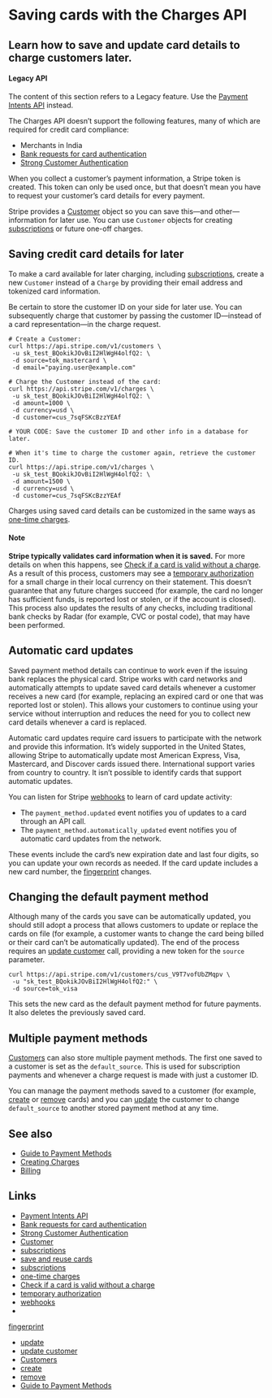 # Saving cards with the Charges API

## Learn how to save and update card details to charge customers later.

#### Legacy API

The content of this section refers to a Legacy feature. Use the [Payment Intents
API](https://docs.stripe.com/payments/accept-a-payment) instead.

The Charges API doesn’t support the following features, many of which are
required for credit card compliance:

- Merchants in India
- [Bank requests for card
authentication](https://docs.stripe.com/payments/cards/overview)
- [Strong Customer
Authentication](https://docs.stripe.com/strong-customer-authentication)

When you collect a customer’s payment information, a Stripe token is created.
This token can only be used once, but that doesn’t mean you have to request your
customer’s card details for every payment.

Stripe provides a [Customer](https://docs.stripe.com/api#customer_object) object
so you can save this—and other—information for later use. You can use `Customer`
objects for creating [subscriptions](https://docs.stripe.com/billing) or future
one-off charges.

## Saving credit card details for later

To make a card available for later charging, including
[subscriptions](https://docs.stripe.com/billing/subscriptions/creating), create
a new `Customer` instead of a `Charge` by providing their email address and
tokenized card information.

Be certain to store the customer ID on your side for later use. You can
subsequently charge that customer by passing the customer ID—instead of a card
representation—in the charge request.

```
# Create a Customer:
curl https://api.stripe.com/v1/customers \
 -u sk_test_BQokikJOvBiI2HlWgH4olfQ2: \
 -d source=tok_mastercard \
 -d email="paying.user@example.com"

# Charge the Customer instead of the card:
curl https://api.stripe.com/v1/charges \
 -u sk_test_BQokikJOvBiI2HlWgH4olfQ2: \
 -d amount=1000 \
 -d currency=usd \
 -d customer=cus_7sqFSKcBzzYEAf

# YOUR CODE: Save the customer ID and other info in a database for later.

# When it's time to charge the customer again, retrieve the customer ID.
curl https://api.stripe.com/v1/charges \
 -u sk_test_BQokikJOvBiI2HlWgH4olfQ2: \
 -d amount=1500 \
 -d currency=usd \
 -d customer=cus_7sqFSKcBzzYEAf
```

Charges using saved card details can be customized in the same ways as [one-time
charges](https://docs.stripe.com/payments/charges-api).

#### Note

**Stripe typically validates card information when it is saved.** For more
details on when this happens, see [Check if a card is valid without a
charge](https://support.stripe.com/questions/check-if-a-card-is-valid-without-a-charge).
As a result of this process, customers may see a [temporary
authorization](https://support.stripe.com/questions/why-does-my-customer-see-an-extra-1-00-charge-on-their-statement)
for a small charge in their local currency on their statement. This doesn’t
guarantee that any future charges succeed (for example, the card no longer has
sufficient funds, is reported lost or stolen, or if the account is closed). This
process also updates the results of any checks, including traditional bank
checks by Radar (for example, CVC or postal code), that may have been performed.

## Automatic card updates

Saved payment method details can continue to work even if the issuing bank
replaces the physical card. Stripe works with card networks and automatically
attempts to update saved card details whenever a customer receives a new card
(for example, replacing an expired card or one that was reported lost or
stolen). This allows your customers to continue using your service without
interruption and reduces the need for you to collect new card details whenever a
card is replaced.

Automatic card updates require card issuers to participate with the network and
provide this information. It’s widely supported in the United States, allowing
Stripe to automatically update most American Express, Visa, Mastercard, and
Discover cards issued there. International support varies from country to
country. It isn’t possible to identify cards that support automatic updates.

You can listen for Stripe [webhooks](https://docs.stripe.com/webhooks) to learn
of card update activity:

- The `payment_method.updated` event notifies you of updates to a card through
an API call.
- The `payment_method.automatically_updated` event notifies you of automatic
card updates from the network.

These events include the card’s new expiration date and last four digits, so you
can update your own records as needed. If the card update includes a new card
number, the
[fingerprint](https://docs.stripe.com/api/payment_methods/object#payment_method_object-card-fingerprint)
changes.

## Changing the default payment method

Although many of the cards you save can be automatically updated, you should
still adopt a process that allows customers to update or replace the cards on
file (for example, a customer wants to change the card being billed or their
card can’t be automatically updated). The end of the process requires an [update
customer](https://docs.stripe.com/api#update_customer) call, providing a new
token for the `source` parameter.

```
curl https://api.stripe.com/v1/customers/cus_V9T7vofUbZMqpv \
 -u "sk_test_BQokikJOvBiI2HlWgH4olfQ2:" \
 -d source=tok_visa
```

This sets the new card as the default payment method for future payments. It
also deletes the previously saved card.

## Multiple payment methods

[Customers](https://docs.stripe.com/api/customers) can also store multiple
payment methods. The first one saved to a customer is set as the
`default_source`. This is used for subscription payments and whenever a charge
request is made with just a customer ID.

You can manage the payment methods saved to a customer (for example,
[create](https://docs.stripe.com/api#create_card) or
[remove](https://docs.stripe.com/api#delete_card) cards) and you can
[update](https://docs.stripe.com/api#update_customer) the customer to change
`default_source` to another stored payment method at any time.

## See also

- [Guide to Payment Methods](https://stripe.com/payments/payment-methods-guide)
- [Creating Charges](https://docs.stripe.com/payments/charges-api)
- [Billing](https://docs.stripe.com/billing)

## Links

- [Payment Intents API](https://docs.stripe.com/payments/accept-a-payment)
- [Bank requests for card
authentication](https://docs.stripe.com/payments/cards/overview)
- [Strong Customer
Authentication](https://docs.stripe.com/strong-customer-authentication)
- [Customer](https://docs.stripe.com/api#customer_object)
- [subscriptions](https://docs.stripe.com/billing)
- [save and reuse
cards](https://docs.stripe.com/payments/more-payment-scenarios)
- [subscriptions](https://docs.stripe.com/billing/subscriptions/creating)
- [one-time charges](https://docs.stripe.com/payments/charges-api)
- [Check if a card is valid without a
charge](https://support.stripe.com/questions/check-if-a-card-is-valid-without-a-charge)
- [temporary
authorization](https://support.stripe.com/questions/why-does-my-customer-see-an-extra-1-00-charge-on-their-statement)
- [webhooks](https://docs.stripe.com/webhooks)
-
[fingerprint](https://docs.stripe.com/api/payment_methods/object#payment_method_object-card-fingerprint)
- [update](https://docs.stripe.com/api#update_card)
- [update customer](https://docs.stripe.com/api#update_customer)
- [Customers](https://docs.stripe.com/api/customers)
- [create](https://docs.stripe.com/api#create_card)
- [remove](https://docs.stripe.com/api#delete_card)
- [Guide to Payment Methods](https://stripe.com/payments/payment-methods-guide)